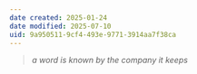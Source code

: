 ```yaml
---
date created: 2025-01-24
date modified: 2025-07-10
uid: 9a950511-9cf4-493e-9771-3914aa7f38ca
---
```

> _a word is known by the company it keeps_
